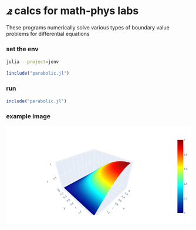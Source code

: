 # ⦨ calcs for math-phys labs
These programs numerically solve various types
of boundary value problems for differential equations 

### set the env
```bash
julia --project=jenv
```
```julia
]include("parabolic.jl")
```

### run
```julia
include("parabolic.jl")
```

### example image
![](https://raw.githubusercontent.com/shlapique/math-phys/master/img/newplot.png)

